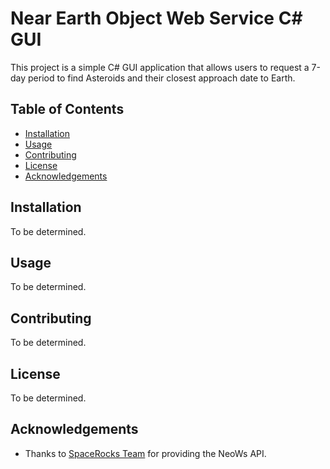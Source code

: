 # Near Earth Object Web Service C# GUI
This project is a simple C# GUI application that allows users to request a 7-day period to find Asteroids and their closest approach date to Earth.

## Table of Contents
- [Installation](#installation)
- [Usage](#usage)
- [Contributing](#contributing)
- [License](#license)
- [Acknowledgements](#acknowledgements)

## Installation

To be determined.

## Usage

To be determined.

## Contributing

To be determined.

## License

To be determined.

## Acknowledgements

- Thanks to [SpaceRocks Team](https://api.nasa.gov/) for providing the NeoWs API.
